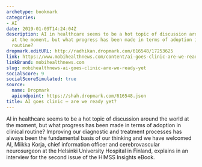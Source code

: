 ```yaml
---
archetype: bookmark
categories:
- AI
date: 2019-01-09T14:24:04Z
description: AI in healthcare seems to be a hot topic of discussion around the world
  at the moment, but what progress has been made in terms of adoption in clinical
  routine?
dropmark.editURL: http://radhikan.dropmark.com/616548/17253625
link: https://www.mobihealthnews.com/content/ai-goes-clinic-are-we-ready-yet
linkBrand: mobihealthnews.com
slug: mobihealthnews-ai-goes-clinic-are-we-ready-yet
socialScore: 9
socialScoreSimulated: true
source:
  name: Dropmark
  apiendpoint: https://shah.dropmark.com/616548.json
title: AI goes clinic – are we ready yet?
---
```

AI in healthcare seems to be a hot topic of discussion around the world at the moment, but what progress has been made in terms of adoption in clinical routine? Improving our diagnostic and treatment processes has always been the fundamental basis of our thinking and we have welcomed AI, Miikka Korja, chief information officer and cerebrovascular neurosurgeon at the Helsinki University Hospital in Finland, explains in an interview for the second issue of the HIMSS Insights eBook.

